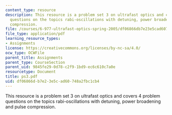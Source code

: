 ```yaml
---
content_type: resource
description: This resource is a problem set 3 on ultrafast optics and covers 4 problem
  questions on the topics rabi-oscillations with detuning, power broadening and pulse
  compression.
file: /courses/6-977-ultrafast-optics-spring-2005/df06866db7e23e5cad60748a2fbc1cb4_ps3.pdf
file_type: application/pdf
learning_resource_types:
- Assignments
license: https://creativecommons.org/licenses/by-nc-sa/4.0/
ocw_type: OCWFile
parent_title: Assignments
parent_type: CourseSection
parent_uid: 9845fe29-0d78-c2f9-1bd9-ec6c610c7a0e
resourcetype: Document
title: ps3.pdf
uid: df06866d-b7e2-3e5c-ad60-748a2fbc1cb4
---
```

This resource is a problem set 3 on ultrafast optics and covers 4 problem questions on the topics rabi-oscillations with detuning, power broadening and pulse compression.